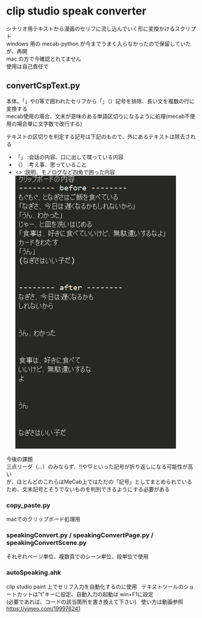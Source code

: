 # clip studio speak converter
シナリオ用テキストから漫画のセリフに流し込んでいく形に変換かけるスクリプト  
windows 用の mecab-python が今までうまく入らなかったので保留していたが、再開  
mac の方で今確認とれてません  
使用は自己責任で  

## convertCspText.py
本体。「」や()等で囲われたセリフから「」（）記号を排除、長い文を複数の行に変換する  
mecab使用の場合、文末が意味のある単語区切りになるように処理(mecab不使用の場合単に文字数で改行する)  
  
テキストの区切りを判定する記号は下記のもので、外にあるテキストは除去される  
  
+ 「」 :会話の内容、口に出して喋っている内容
+ （） :考え事、思っていること
+ <>  :説明、モノログなど四角で囲った内容  
![sample](./ss.png)

今後の課題  
三点リーダ（…）のみならず、!!や♡といった記号が折り返しになる可能性が高い  
が、ほとんどのこれらはMeCab上ではただの「記号」としてまとめられているため、文末記号とそうでないものを判別できるようにする必要がある  

### copy_paste.py
macでのクリップボード処理用  
  
###  speakingConvert.py / speakingConvertPage.py / speakingConvertScene.py
それぞれページ単位、複数頁でのシーン単位、段単位で使用

### autoSpeaking.ahk
clip studio paint 上でセリフ入力を自動化するのに使用  
テキストツールのショートカットは"t"キーに設定、自動入力の起動は win+F1に設定  
(必要であれば、コードの該当箇所を書き換えて下さい)  
使い方は動画参照  
https://vimeo.com/199976241

